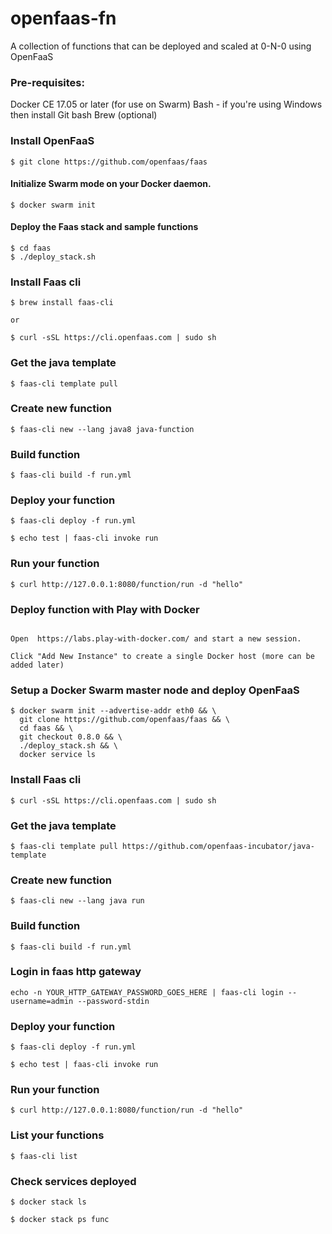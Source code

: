 # openfaas-fn
A collection of functions that can be deployed and scaled at 0-N-0 using OpenFaaS

### Pre-requisites:

Docker CE 17.05 or later (for use on Swarm)
Bash - if you're using Windows then install Git bash
Brew (optional)

### Install OpenFaaS

```
$ git clone https://github.com/openfaas/faas
```
#### Initialize Swarm mode on your Docker daemon.

```
$ docker swarm init
```
#### Deploy the Faas stack and sample functions

```
$ cd faas
$ ./deploy_stack.sh
```

### Install Faas cli 

```
$ brew install faas-cli

or 

$ curl -sSL https://cli.openfaas.com | sudo sh

```

### Get the java template 

```
$ faas-cli template pull
```

### Create new function

```
$ faas-cli new --lang java8 java-function
```
### Build function 

```
$ faas-cli build -f run.yml
```

### Deploy your function
```
$ faas-cli deploy -f run.yml

$ echo test | faas-cli invoke run

``` 

### Run your function 

```
$ curl http://127.0.0.1:8080/function/run -d "hello"
```


### Deploy function with Play with Docker

```

Open  https://labs.play-with-docker.com/ and start a new session. 

Click "Add New Instance" to create a single Docker host (more can be added later)
```

 ### Setup a Docker Swarm master node and deploy OpenFaaS
 
 ```
 $ docker swarm init --advertise-addr eth0 && \
   git clone https://github.com/openfaas/faas && \
   cd faas && \
   git checkout 0.8.0 && \
   ./deploy_stack.sh && \
   docker service ls

```

### Install Faas cli 

```
$ curl -sSL https://cli.openfaas.com | sudo sh
```

### Get the java template 

```
$ faas-cli template pull https://github.com/openfaas-incubator/java-template
```

### Create new function

```
$ faas-cli new --lang java run
```
### Build function 

```
$ faas-cli build -f run.yml
```

### Login in faas http gateway
```
echo -n YOUR_HTTP_GATEWAY_PASSWORD_GOES_HERE | faas-cli login --username=admin --password-stdin

```

### Deploy your function
```
$ faas-cli deploy -f run.yml

$ echo test | faas-cli invoke run
``` 

### Run your function 

```
$ curl http://127.0.0.1:8080/function/run -d "hello"
```

### List your functions

```
$ faas-cli list
```

### Check services deployed

```
$ docker stack ls

$ docker stack ps func
```